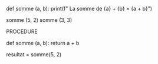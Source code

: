 def  somme (a, b):
	print(f" La somme de {a} + {b} = {a + b}")

somme (5, 2)
somme (3, 3)

PROCEDURE

def somme (a, b):
	return a + b


resultat = somme(5, 2)

